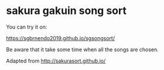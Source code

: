 # sakura gakuin song sort

You can try it on:

https://sgbrnendo2019.github.io/sgsongsort/

Be aware that it take some time when all the songs are chosen.

Adapted from http://sakurasort.github.io/
